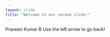 ```yaml
---
layout: slide
title: "Welcome to our second slide!"
---
```

Praveen Kumar B
Use the left arrow to go back!
